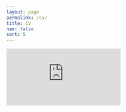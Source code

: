 ```yaml
---
layout: page
permalink: /cv/
title: CV
nav: false
sort: 5
---
```


<embed src="https://ziqiaow.github.io/assets/pdf/Ziqiao_s_CV.pdf" type="application/pdf"/>
